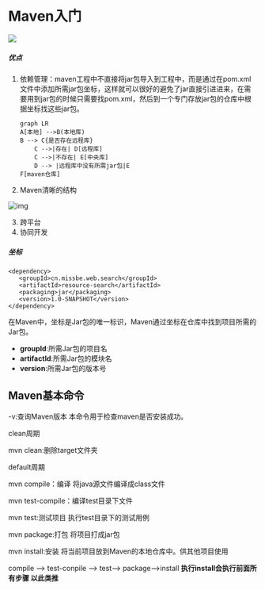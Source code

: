 # Maven入门

![](https://img-blog.csdnimg.cn/20200728212538412.png?x-oss-process=image/watermark,type_ZmFuZ3poZW5naGVpdGk,shadow_10,text_aHR0cHM6Ly9ibG9nLmNzZG4ubmV0L2ZpbGxpbmdfbA==,size_16,color_FFFFFF,t_70)

##### 优点

1. 依赖管理：maven工程中不直接将jar包导入到工程中，而是通过在pom.xml文件中添加所需jar包坐标，这样就可以很好的避免了jar直接引进进来，在需要用到jar包的时候只需要找pom.xml，然后到一个专门存放jar包的仓库中根据坐标找这些jar包。

   ```mermaid
   graph LR
   A[本地] -->B(本地库)
   B --> C{是否存在远程库}
       C -->|存在| D[远程库]
       C -->|不存在| E[中央库]
       D --> |远程库中没有所需jar包|E
   F[maven仓库]
   
   ```

2. Maven清晰的结构

![img](https://img-blog.csdn.net/201808131239225?watermark/2/text/aHR0cHM6Ly9ibG9nLmNzZG4ubmV0L2xvdmVxdWFucXVxbg==/font/5a6L5L2T/fontsize/400/fill/I0JBQkFCMA==/dissolve/70)

3. 跨平台
4. 协同开发

##### 坐标

```
<dependency>
   <groupId>cn.missbe.web.search</groupId>
   <artifactId>resource-search</artifactId>
   <packaging>jar</packaging>
   <version>1.0-SNAPSHOT</version>
</dependency>
```

在Maven中，坐标是Jar包的唯一标识，Maven通过坐标在仓库中找到项目所需的Jar包。

- **groupId**:所需Jar包的项目名
- **artifactId**:所需Jar包的模块名
- **version**:所需Jar包的版本号

## Maven基本命令

-v:查询Maven版本 本命令用于检查maven是否安装成功。

clean周期

mvn clean:删除target文件夹

default周期

mvn compile：编译   将java源文件编译成class文件

mvn test-compile：编译test目录下文件

mvn test:测试项目   执行test目录下的测试用例

mvn package:打包  将项目打成jar包

mvn install:安装  将当前项目放到Maven的本地仓库中。供其他项目使用

compile --> test-conpile --> test--> package-->install  **执行install会执行前面所有步骤 以此类推**

